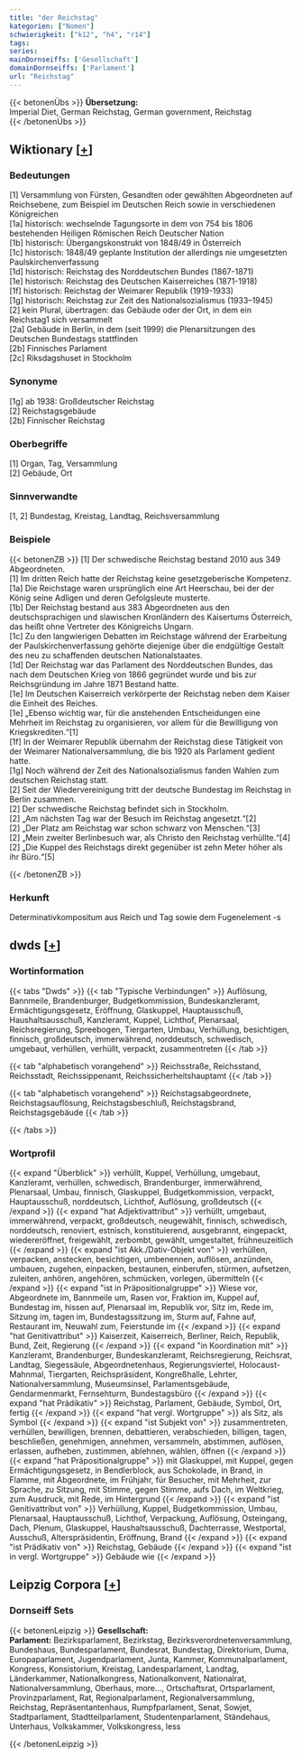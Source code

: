 ```yaml
---
title: "der Reichstag"
kategorien: ["Nomen"]
schwierigkeit: ["k12", "h4", "r14"]
tags:
series:
mainDornseiffs: ['Gesellschaft']
domainDornseiffs: ['Parlament']
url: "Reichstag"
---
```


{{< betonenÜbs >}}
**Übersetzung:**  
Imperial Diet, German Reichstag, German government, Reichstag  
{{< /betonenÜbs >}}

## Wiktionary [[+](https://de.wiktionary.org/wiki/Reichstag)]

### Bedeutungen
[1] Versammlung von Fürsten, Gesandten oder gewählten Abgeordneten auf Reichsebene, zum Beispiel im Deutschen Reich sowie in verschiedenen Königreichen  
[1a] historisch: wechselnde Tagungsorte in dem von 754 bis 1806 bestehenden Heiligen Römischen Reich Deutscher Nation  
[1b] historisch: Übergangskonstrukt von 1848/49 in Österreich  
[1c] historisch: 1848/49 geplante Institution der allerdings nie umgesetzten Paulskirchenverfassung  
[1d] historisch: Reichstag des Norddeutschen Bundes (1867-1871)  
[1e] historisch: Reichstag des Deutschen Kaiserreiches (1871-1918)  
[1f] historisch: Reichstag der Weimarer Republik (1919-1933)  
[1g] historisch: Reichstag zur Zeit des Nationalsozialismus (1933–1945)  
[2] kein Plural, übertragen: das Gebäude oder der Ort, in dem ein Reichstag1 sich versammelt  
[2a] Gebäude in Berlin, in dem (seit 1999) die Plenarsitzungen des Deutschen Bundestags stattfinden  
[2b] Finnisches Parlament  
[2c] Riksdagshuset in Stockholm  

### Synonyme
[1g] ab 1938: Großdeutscher Reichstag  
[2] Reichstagsgebäude  
[2b] Finnischer Reichstag  

### Oberbegriffe
[1] Organ, Tag, Versammlung  
[2] Gebäude, Ort  

### Sinnverwandte
[1, 2] Bundestag, Kreistag, Landtag, Reichsversammlung  

### Beispiele
{{< betonenZB >}}
[1] Der schwedische Reichstag bestand 2010 aus 349 Abgeordneten.  
[1] Im dritten Reich hatte der Reichstag keine gesetzgeberische Kompetenz.  
[1a] Die Reichstage waren ursprünglich eine Art Heerschau, bei der der König seine Adligen und deren Gefolgsleute musterte.  
[1b] Der Reichstag bestand aus 383 Abgeordneten aus den deutschsprachigen und slawischen Kronländern des Kaisertums Österreich, das heißt ohne Vertreter des Königreichs Ungarn.  
[1c] Zu den langwierigen Debatten im Reichstage während der Erarbeitung der Paulskirchenverfassung gehörte diejenige über die endgültige Gestalt des neu zu schaffenden deutschen Nationalstaates.  
[1d] Der Reichstag war das Parlament des Norddeutschen Bundes, das nach dem Deutschen Krieg von 1866 gegründet wurde und bis zur Reichsgründung im Jahre 1871 Bestand hatte.  
[1e] Im Deutschen Kaiserreich verkörperte der Reichstag neben dem Kaiser die Einheit des Reiches.  
[1e] „Ebenso wichtig war, für die anstehenden Entscheidungen eine Mehrheit im Reichstag zu organisieren, vor allem für die Bewilligung von Kriegskrediten.“[1]  
[1f] In der Weimarer Republik übernahm der Reichstag diese Tätigkeit von der Weimarer Nationalversammlung, die bis 1920 als Parlament gedient hatte.  
[1g] Noch während der Zeit des Nationalsozialismus fanden Wahlen zum deutschen Reichstag statt.  
[2] Seit der Wiedervereinigung tritt der deutsche Bundestag im Reichstag in Berlin zusammen.  
[2] Der schwedische Reichstag befindet sich in Stockholm.  
[2] „Am nächsten Tag war der Besuch im Reichstag angesetzt.“[2]  
[2] „Der Platz am Reichstag war schon schwarz von Menschen.“[3]  
[2] „Mein zweiter Berlinbesuch war, als Christo den Reichstag verhüllte.“[4]  
[2] „Die Kuppel des Reichstags direkt gegenüber ist zehn Meter höher als ihr Büro.“[5]  

{{< /betonenZB >}}
### Herkunft
Determinativkompositum aus Reich und Tag sowie dem Fugenelement -s  



## dwds [[+](https://www.dwds.de/wb/Reichstag)]

### Wortinformation
{{< tabs "Dwds" >}}
{{< tab "Typische Verbindungen" >}}
Auflösung, Bannmeile, Brandenburger, Budgetkommission, Bundeskanzleramt, Ermächtigungsgesetz, Eröffnung, Glaskuppel, Hauptausschuß, Haushaltsausschuß, Kanzleramt, Kuppel, Lichthof, Plenarsaal, Reichsregierung, Spreebogen, Tiergarten, Umbau, Verhüllung, besichtigen, finnisch, großdeutsch, immerwährend, norddeutsch, schwedisch, umgebaut, verhüllen, verhüllt, verpackt, zusammentreten
{{< /tab >}}

{{< tab "alphabetisch vorangehend" >}}
Reichsstraße, Reichsstand, Reichsstadt, Reichssippenamt, Reichssicherheitshauptamt
{{< /tab >}}

{{< tab "alphabetisch vorangehend" >}}
Reichstagsabgeordnete, Reichstagsauflösung, Reichstagsbeschluß, Reichstagsbrand, Reichstagsgebäude
{{< /tab >}}

{{< /tabs >}}

### Wortprofil
{{< expand "Überblick" >}} verhüllt, Kuppel, Verhüllung, umgebaut, Kanzleramt, verhüllen, schwedisch, Brandenburger, immerwährend, Plenarsaal, Umbau, finnisch, Glaskuppel, Budgetkommission, verpackt, Hauptausschuß, norddeutsch, Lichthof, Auflösung, großdeutsch {{< /expand >}}
{{< expand "hat Adjektivattribut" >}} verhüllt, umgebaut, immerwährend, verpackt, großdeutsch, neugewählt, finnisch, schwedisch, norddeutsch, renoviert, estnisch, konstituierend, ausgebrannt, eingepackt, wiedereröffnet, freigewählt, zerbombt, gewählt, umgestaltet, frühneuzeitlich {{< /expand >}}
{{< expand "ist Akk./Dativ-Objekt von" >}} verhüllen, verpacken, anstecken, besichtigen, umbenennen, auflösen, anzünden, umbauen, zugehen, einpacken, bestaunen, einberufen, stürmen, aufsetzen, zuleiten, anhören, angehören, schmücken, vorlegen, übermitteln {{< /expand >}}
{{< expand "ist in Präpositionalgruppe" >}} Wiese vor, Abgeordnete im, Bannmeile um, Rasen vor, Fraktion im, Kuppel auf, Bundestag im, hissen auf, Plenarsaal im, Republik vor, Sitz im, Rede im, Sitzung im, tagen im, Bundestagssitzung im, Sturm auf, Fahne auf, Restaurant im, Neuwahl zum, Feierstunde im {{< /expand >}}
{{< expand "hat Genitivattribut" >}} Kaiserzeit, Kaiserreich, Berliner, Reich, Republik, Bund, Zeit, Regierung {{< /expand >}}
{{< expand "in Koordination mit" >}} Kanzleramt, Brandenburger, Bundeskanzleramt, Reichsregierung, Reichsrat, Landtag, Siegessäule, Abgeordnetenhaus, Regierungsviertel, Holocaust-Mahnmal, Tiergarten, Reichspräsident, Kongreßhalle, Lehrter, Nationalversammlung, Museumsinsel, Parlamentsgebäude, Gendarmenmarkt, Fernsehturm, Bundestagsbüro {{< /expand >}}
{{< expand "hat Prädikativ" >}} Reichstag, Parlament, Gebäude, Symbol, Ort, fertig {{< /expand >}}
{{< expand "hat vergl. Wortgruppe" >}} als Sitz, als Symbol {{< /expand >}}
{{< expand "ist Subjekt von" >}} zusammentreten, verhüllen, bewilligen, brennen, debattieren, verabschieden, billigen, tagen, beschließen, genehmigen, annehmen, versammeln, abstimmen, auflösen, erlassen, aufheben, zustimmen, ablehnen, wählen, öffnen {{< /expand >}}
{{< expand "hat Präpositionalgruppe" >}} mit Glaskuppel, mit Kuppel, gegen Ermächtigungsgesetz, in Bendlerblock, aus Schokolade, in Brand, in Flamme, mit Abgeordnete, im Frühjahr, für Besucher, mit Mehrheit, zur Sprache, zu Sitzung, mit Stimme, gegen Stimme, aufs Dach, im Weltkrieg, zum Ausdruck, mit Rede, im Hintergrund {{< /expand >}}
{{< expand "ist Genitivattribut von" >}} Verhüllung, Kuppel, Budgetkommission, Umbau, Plenarsaal, Hauptausschuß, Lichthof, Verpackung, Auflösung, Osteingang, Dach, Plenum, Glaskuppel, Haushaltsausschuß, Dachterrasse, Westportal, Ausschuß, Alterspräsidentin, Eröffnung, Brand {{< /expand >}}
{{< expand "ist Prädikativ von" >}} Reichstag, Gebäude {{< /expand >}}
{{< expand "ist in vergl. Wortgruppe" >}} Gebäude wie {{< /expand >}}

## Leipzig Corpora [[+](https://corpora.uni-leipzig.de/en/res?word=Reichstag&corpusId=deu_newscrawl-public_2018)]

### Dornseiff Sets
{{< betonenLeipzig >}}
**Gesellschaft:**  
**Parlament:** Bezirksparlament, Bezirkstag, Bezirksverordnetenversammlung, Bundeshaus, Bundesparlament, Bundesrat, Bundestag, Direktorium, Duma, Europaparlament, Jugendparlament, Junta, Kammer, Kommunalparlament, Kongress, Konsistorium, Kreistag, Landesparlament, Landtag, Länderkammer, Nationalkongress, Nationalkonvent, Nationalrat, Nationalversammlung, Oberhaus, more..., Ortschaftsrat, Ortsparlament, Provinzparlament, Rat, Regionalparlament, Regionalversammlung, Reichstag, Repräsentantenhaus, Rumpfparlament, Senat, Sowjet, Stadtparlament, Stadtteilparlament, Studentenparlament, Ständehaus, Unterhaus, Volkskammer, Volkskongress, less  

{{< /betonenLeipzig >}}
